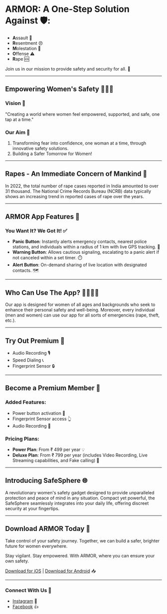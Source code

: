 
# ARMOR: A One-Step Solution Against 🛡️:
- **A**ssault 🥊
- **R**esentment 😠
- **M**olestation 🚫
- **O**ffense ⚠️
- **R**ape 🆘

Join us in our mission to provide safety and security for all. 🤝

---

## Empowering Women's Safety 👩‍🦰🔐

### Vision 🌟
"Creating a world where women feel empowered, supported, and safe, one tap at a time."

### Our Aim 🎯
1. Transforming fear into confidence, one woman at a time, through innovative safety solutions.
2. Building a Safer Tomorrow for Women!

---

## Rapes - An Immediate Concern of Mankind 🚨

In 2022, the total number of rape cases reported in India amounted to over 31 thousand. The National Crime Records Bureau (NCRB) data typically shows an increasing trend in reported cases of rape over the years.

---

## ARMOR App Features 📱

### You Want It? We Got It! ✅

- **Panic Button**: Instantly alerts emergency contacts, nearest police stations, and individuals within a radius of 1 km with live GPS tracking. 📍
- **Warning Button**: Allows cautious signaling, escalating to a panic alert if not canceled within a set timer. ⏱️
- **Alert Button**: On-demand sharing of live location with designated contacts. 🗺️

---

## Who Can Use The App? 🧕👵👩‍🦱

Our app is designed for women of all ages and backgrounds who seek to enhance their personal safety and well-being. Moreover, every individual (men and women) can use our app for all sorts of emergencies (rape, theft, etc.).

---

## Try Out Premium 💎

- Audio Recording 🎙️
- Speed Dialing 📞
- Fingerprint Sensor 🔒

---

## Become a Premium Member 💼

### Added Features:
- Power button activation 🔌
- Fingerprint Sensor access 👆
- Audio Recording 📼

### Pricing Plans:
- **Power Plan**: From ₹ 499 per year 💡
- **Deluxe Plan**: From ₹ 799 per year (includes Video Recording, Live Streaming capabilities, and Fake calling) 🎥

---

## Introducing SafeSphere 🌐

A revolutionary women's safety gadget designed to provide unparalleled protection and peace of mind in any situation. Compact yet powerful, the SafeSphere seamlessly integrates into your daily life, offering discreet security at your fingertips.

---

## Download ARMOR Today 📲

Take control of your safety journey. Together, we can build a safer, brighter future for women everywhere.

Stay vigilant. Stay empowered. With ARMOR, where you can ensure your own safety.

[Download for iOS](#) | [Download for Android](#) 📥

---

### Connect With Us 🤳
- [Instagram](#) 📸
- [Facebook](#) 👍
